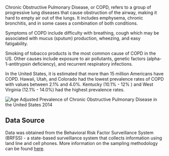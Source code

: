 Chronic Obstructive Pulmonary Disease, or COPD, refers to a group of progressive lung diseases that cause obstruction of the airway, making it hard to empty air out of the lungs. It includes emphysema, chronic bronchitis, and in some cases a combination of both conditions.

Symptoms of COPD include difficulty with breathing, cough which may be associated with mucus (sputum) production, wheezing, and easy fatigability.

Smoking of tobacco products is the most common cause of COPD in the US. Other causes include exposure to air pollutants, genetic factors (alpha-1-antitrypsin deficiency), and recurrent respiratory infections.

In the United States, it is estimated that more than 15 million Americans have COPD. Hawaii, Utah, and Colorado had the lowest prevalence rates of COPD with values between 2.1% and 4.0%. Kentucky (10.1% - 12% ) and West Virginia (12.1% - 14.0%) had the highest prevalence rates.

![Age Adjusted Prevalence of Chronic Obstructive Pulmonary Disease in the United States 2014](https://raw.githubusercontent.com/kabirumurtala/kabirumurtala.github.io/master/_posts/figure/copd.png)


Data Source
-----------

Data was obtained from the Behavioral Risk Factor Surveillance System (BRFSS) - a state-based surveillance system that collects information using land line and cell phones. More information on the sampling methodology can be found [here](https://www.cdc.gov/brfss/).
